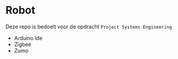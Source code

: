 # Robot

Deze repo is bedoelt voor de opdracht `Project Systems Engineering`

- Arduino Ide
- Zigbee
- Zumo
